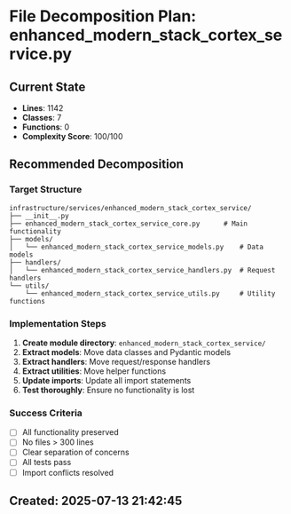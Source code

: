 # File Decomposition Plan: enhanced_modern_stack_cortex_service.py

## Current State
- **Lines**: 1142
- **Classes**: 7
- **Functions**: 0
- **Complexity Score**: 100/100

## Recommended Decomposition

### Target Structure
```
infrastructure/services/enhanced_modern_stack_cortex_service/
├── __init__.py
├── enhanced_modern_stack_cortex_service_core.py      # Main functionality
├── models/
│   └── enhanced_modern_stack_cortex_service_models.py    # Data models
├── handlers/
│   └── enhanced_modern_stack_cortex_service_handlers.py  # Request handlers
└── utils/
    └── enhanced_modern_stack_cortex_service_utils.py     # Utility functions
```

### Implementation Steps
1. **Create module directory**: `enhanced_modern_stack_cortex_service/`
2. **Extract models**: Move data classes and Pydantic models
3. **Extract handlers**: Move request/response handlers
4. **Extract utilities**: Move helper functions
5. **Update imports**: Update all import statements
6. **Test thoroughly**: Ensure no functionality is lost

### Success Criteria
- [ ] All functionality preserved
- [ ] No files > 300 lines
- [ ] Clear separation of concerns
- [ ] All tests pass
- [ ] Import conflicts resolved

## Created: 2025-07-13 21:42:45
